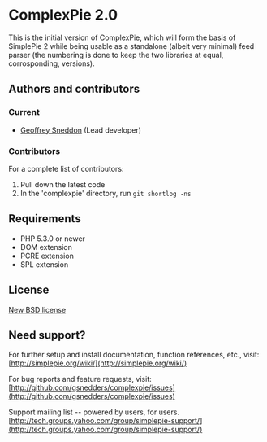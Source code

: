 # ComplexPie 2.0

This is the initial version of ComplexPie, which will form the basis of SimplePie 2 while being usable as a standalone (albeit very minimal) feed parser (the numbering is done to keep the two libraries at equal, corrosponding, versions).

## Authors and contributors
### Current
* [Geoffrey Sneddon](http://gsnedders.com) (Lead developer)

### Contributors
For a complete list of contributors:

1. Pull down the latest code
2. In the 'complexpie' directory, run `git shortlog -ns`


## Requirements
* PHP 5.3.0 or newer
* DOM extension
* PCRE extension
* SPL extension


## License
[New BSD license](http://www.opensource.org/licenses/bsd-license.php)


## Need support?
For further setup and install documentation, function references, etc., visit:
[http://simplepie.org/wiki/](http://simplepie.org/wiki/)

For bug reports and feature requests, visit:
[http://github.com/gsnedders/complexpie/issues](http://github.com/gsnedders/complexpie/issues)

Support mailing list -- powered by users, for users.
[http://tech.groups.yahoo.com/group/simplepie-support/](http://tech.groups.yahoo.com/group/simplepie-support/)
